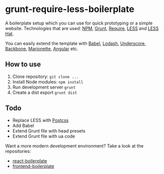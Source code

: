 # grunt-require-less-boilerplate
A boilerplate setup which you can use for quick prototyping or a simple website. Technologies that are used: [NPM](https://www.npmjs.com), [Grunt](https://gruntjs.com/), [Require](https://requirejs.org), [LESS](http://lesscss.org) and [LESS Hat](http://lesshat.madebysource.com).

You can easily extend the template with [Babel](https://babeljs.io), [Lodash](https://lodash.com), [Underscore](http://underscorejs.org), [Backbone](http://backbonejs.org),
[Marionette](http://marionettejs.com), [Angular](https://angularjs.org) etc.

## How to use
1. Clone repository: `git clone ...`
2. Install Node modules: `npm install`
3. Run development server `grunt`
4. Create a dist export `grunt dist`

## Todo
* Replace LESS with [Postcss](https://github.com/postcss/postcss)
* Add Babel
* Extend Grunt file with head presets
* Extend Grunt file with ua code

Want a more modern development environment? Take a look at the repositories:
* [react-boilerplate](https://github.com/mxstbr/react-boilerplate)
* [frontend-boilerplate](https://github.com/tj/frontend-boilerplate)
